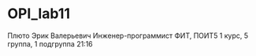 # OPI_lab11
Плюто
Эрик
Валерьевич
Инженер-программист
ФИТ, ПОИТ5
1 курс, 5 группа, 1 подгруппа
21:16
